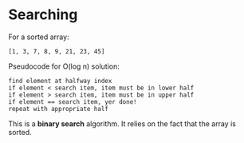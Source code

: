 # Searching

For a sorted array:

```
[1, 3, 7, 8, 9, 21, 23, 45]
```

Pseudocode for O(log n) solution:

```
find element at halfway index
if element < search item, item must be in lower half
if element > search item, item must be in upper half
if element == search item, yer done!
repeat with appropriate half
```

This is a **binary search** algorithm. It relies on the fact that the array is sorted.